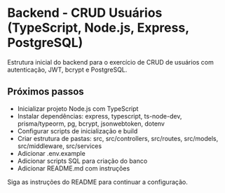 # Backend - CRUD Usuários (TypeScript, Node.js, Express, PostgreSQL)

Estrutura inicial do backend para o exercício de CRUD de usuários com autenticação, JWT, bcrypt e PostgreSQL.

## Próximos passos
- Inicializar projeto Node.js com TypeScript
- Instalar dependências: express, typescript, ts-node-dev, prisma/typeorm, pg, bcrypt, jsonwebtoken, dotenv
- Configurar scripts de inicialização e build
- Criar estrutura de pastas: src, src/controllers, src/routes, src/models, src/middleware, src/services
- Adicionar .env.example
- Adicionar scripts SQL para criação do banco
- Adicionar README.md com instruções

Siga as instruções do README para continuar a configuração.
